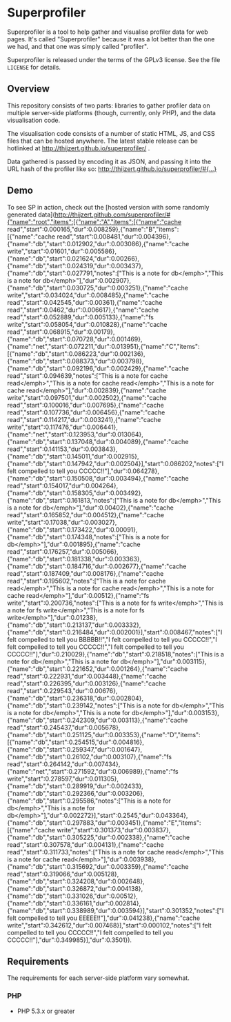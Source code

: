 Superprofiler
=============

Superprofiler is a tool to help gather and visualise profiler data for web pages.
It's called "Superprofiler" because it was a lot better than the one we had, and
that one was simply called "profiler".

Superprofiler is released under the terms of the GPLv3 license.
See the file `LICENSE` for details.


Overview
--------

This repository consists of two parts: libraries to gather profiler data on 
multiple server-side platforms (though, currently, only PHP), and the data
visualisation code.

The visualisation code consists of a number of static HTML, JS, and CSS files
that can be hosted anywhere. The latest stable release can be hotlinked at
http://thijzert.github.io/superprofiler/ .

Data gathered is passed by encoding it as JSON, and passing it into the URL hash 
of the profiler like so:
 http://thijzert.github.io/superprofiler/#{...}


Demo
----
To see SP in action, check out the [hosted version with some randomly generated data](http://thijzert.github.com/superprofiler/#{"name":"root","items":[{"name":"A","items":[{"name":"cache read","start":0.000165,"dur":0.008259},{"name":"B","items":[{"name":"cache read","start":0.008481,"dur":0.004396},{"name":"db","start":0.012902,"dur":0.003086},{"name":"cache write","start":0.01601,"dur":0.005586},{"name":"db","start":0.021624,"dur":0.00266},{"name":"db","start":0.024319,"dur":0.003437},{"name":"db","start":0.027791,"notes":["This is a note for <emph>db<\/emph>","This is a note for <emph>db<\/emph>"],"dur":0.002907},{"name":"db","start":0.030725,"dur":0.003251},{"name":"cache write","start":0.034024,"dur":0.008485},{"name":"cache read","start":0.042545,"dur":0.00361},{"name":"cache read","start":0.0462,"dur":0.006617},{"name":"cache read","start":0.052889,"dur":0.005133},{"name":"fs write","start":0.058054,"dur":0.010828},{"name":"cache read","start":0.068915,"dur":0.00179},{"name":"db","start":0.070728,"dur":0.001469},{"name":"net","start":0.072211,"dur":0.013951},{"name":"C","items":[{"name":"db","start":0.086223,"dur":0.002136},{"name":"db","start":0.088373,"dur":0.003798},{"name":"db","start":0.092196,"dur":0.002429},{"name":"cache read","start":0.094639,"notes":["This is a note for <emph>cache read<\/emph>","This is a note for <emph>cache read<\/emph>","This is a note for <emph>cache read<\/emph>"],"dur":0.002839},{"name":"cache write","start":0.097501,"dur":0.002502},{"name":"cache read","start":0.100016,"dur":0.007695},{"name":"cache read","start":0.107736,"dur":0.006456},{"name":"cache read","start":0.114217,"dur":0.003241},{"name":"cache write","start":0.117476,"dur":0.006441},{"name":"net","start":0.123953,"dur":0.013064},{"name":"db","start":0.137048,"dur":0.004089},{"name":"cache read","start":0.141153,"dur":0.003843},{"name":"db","start":0.145011,"dur":0.002915},{"name":"db","start":0.147942,"dur":0.002504}],"start":0.086202,"notes":["I felt compelled to tell you CCCCC!!"],"dur":0.064278},{"name":"db","start":0.150508,"dur":0.003494},{"name":"cache read","start":0.154017,"dur":0.004264},{"name":"db","start":0.158305,"dur":0.003492},{"name":"db","start":0.161813,"notes":["This is a note for <emph>db<\/emph>","This is a note for <emph>db<\/emph>"],"dur":0.00402},{"name":"cache read","start":0.165852,"dur":0.004512},{"name":"cache write","start":0.17038,"dur":0.003027},{"name":"db","start":0.173422,"dur":0.00091},{"name":"db","start":0.174348,"notes":["This is a note for <emph>db<\/emph>"],"dur":0.001895},{"name":"cache read","start":0.176257,"dur":0.005066},{"name":"db","start":0.181338,"dur":0.003363},{"name":"db","start":0.184716,"dur":0.002677},{"name":"cache read","start":0.187409,"dur":0.008176},{"name":"cache read","start":0.195602,"notes":["This is a note for <emph>cache read<\/emph>","This is a note for <emph>cache read<\/emph>","This is a note for <emph>cache read<\/emph>"],"dur":0.00512},{"name":"fs write","start":0.200736,"notes":["This is a note for <emph>fs write<\/emph>","This is a note for <emph>fs write<\/emph>","This is a note for <emph>fs write<\/emph>"],"dur":0.01238},{"name":"db","start":0.213137,"dur":0.003332},{"name":"db","start":0.216484,"dur":0.002001}],"start":0.008467,"notes":["I felt compelled to tell you BBBBB!!","I felt compelled to tell you CCCCC!!","I felt compelled to tell you CCCCC!!","I felt compelled to tell you CCCCC!!"],"dur":0.210029},{"name":"db","start":0.218518,"notes":["This is a note for <emph>db<\/emph>","This is a note for <emph>db<\/emph>"],"dur":0.003115},{"name":"db","start":0.221652,"dur":0.001264},{"name":"cache read","start":0.222931,"dur":0.003448},{"name":"cache read","start":0.226395,"dur":0.003126},{"name":"cache read","start":0.229543,"dur":0.00676},{"name":"db","start":0.236318,"dur":0.002804},{"name":"db","start":0.239142,"notes":["This is a note for <emph>db<\/emph>","This is a note for <emph>db<\/emph>","This is a note for <emph>db<\/emph>"],"dur":0.003153},{"name":"db","start":0.242309,"dur":0.003113},{"name":"cache read","start":0.245437,"dur":0.005678},{"name":"db","start":0.251125,"dur":0.003353},{"name":"D","items":[{"name":"db","start":0.254515,"dur":0.004816},{"name":"db","start":0.259347,"dur":0.001647},{"name":"db","start":0.26102,"dur":0.003107},{"name":"fs read","start":0.264142,"dur":0.007434},{"name":"net","start":0.271592,"dur":0.006989},{"name":"fs write","start":0.278597,"dur":0.011305},{"name":"db","start":0.289919,"dur":0.002433},{"name":"db","start":0.292366,"dur":0.003206},{"name":"db","start":0.295586,"notes":["This is a note for <emph>db<\/emph>","This is a note for <emph>db<\/emph>"],"dur":0.002272}],"start":0.2545,"dur":0.043364},{"name":"db","start":0.297883,"dur":0.003451},{"name":"E","items":[{"name":"cache write","start":0.301373,"dur":0.003837},{"name":"db","start":0.305225,"dur":0.002338},{"name":"cache read","start":0.307578,"dur":0.004131},{"name":"cache read","start":0.311733,"notes":["This is a note for <emph>cache read<\/emph>","This is a note for <emph>cache read<\/emph>"],"dur":0.003938},{"name":"db","start":0.315692,"dur":0.003359},{"name":"cache read","start":0.319066,"dur":0.005128},{"name":"db","start":0.324208,"dur":0.002648},{"name":"db","start":0.326872,"dur":0.004138},{"name":"db","start":0.331026,"dur":0.00512},{"name":"db","start":0.336161,"dur":0.002814},{"name":"db","start":0.338989,"dur":0.003594}],"start":0.301352,"notes":["I felt compelled to tell you EEEEE!!"],"dur":0.041238},{"name":"cache write","start":0.342612,"dur":0.007468}],"start":0.000102,"notes":["I felt compelled to tell you CCCCC!!","I felt compelled to tell you CCCCC!!"],"dur":0.349985}],"dur":0.3501}).


Requirements
---------

The requirements for each server-side platform vary somewhat.

### PHP ###
* PHP 5.3.x or greater



